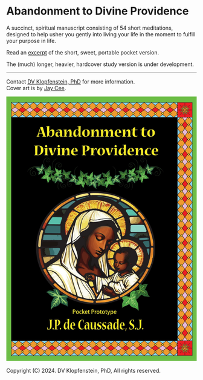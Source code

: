 # Abandonment to Divine Providence
A succinct, spiritual manuscript consisting of 54 short meditations,
designed to help usher you gently into living your life in the moment
to fulfill your purpose in life.

Read an [excerpt](https://dvklopfenstein.github.io/abandonment/doc/excerpt.pdf) of the short, sweet, portable pocket version.

The (much) longer, heavier, hardcover study version is under development.

---
Contact <a href="mailto:dvklopfenstein@protonmail.com">DV Klopfenstein, PhD</a> for more information.    
Cover art is by <a href="mailto:iyanna.cj.conix@gmail.com">Jay Cee</a>.


<p align="center"><img src="https://github.com/dvklopfenstein/abandonment/raw/main/doc/images/cover_front.jpg" alt="abandonment" width="600"/></p>

Copyright (C) 2024. DV Klopfenstein, PhD, All rights reserved.
